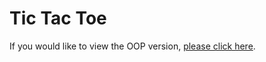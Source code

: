 # Tic Tac Toe

If you would like to view the OOP version, [please click here](https://github.com/sureshmelvinsigera/tic-tac-toe-oop).
